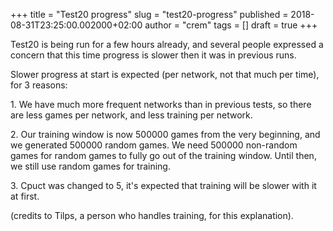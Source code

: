 +++
title = "Test20 progress"
slug = "test20-progress"
published = 2018-08-31T23:25:00.002000+02:00
author = "crem"
tags = []
draft = true
+++

Test20 is being run for a few hours already, and several people expressed a
concern that this time progress is slower then it was in previous runs.  
  
Slower progress at start is expected (per network, not that much per time),
for 3 reasons:  
  
1\. We have much more frequent networks than in previous tests, so there are
less games per network, and less training per network.  
  
2\. Our training window is now 500000 games from the very beginning, and we
generated 500000 random games. We need 500000 non-random games for random
games to fully go out of the training window. Until then, we still use random
games for training.  
  
3\. Cpuct was changed to 5, it's expected that training will be slower with it
at first.  
  
(credits to Tilps, a person who handles training, for this explanation).
